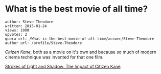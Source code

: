 # What is the best movie of all time?

	author: Steve Theodore
	written: 2015-01-24
	views: 1080
	upvotes: 2
	quora url: /What-is-the-best-movie-of-all-time/answer/Steve-Theodore
	author url: /profile/Steve-Theodore


_Citizen Kane,_ both as a movie on it's own and because so much of modern cinema technique was invented for that one film.

[Strokes of Light and Shadow: The Impact of Citizen Kane ](https://cinephilefix.wordpress.com/2009/11/16/strokes-of-light-and-shadow-the-impact-of-citizen-kane/)

